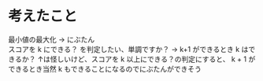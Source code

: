 # 考えたこと
最小値の最大化 -> にぶたん  
スコアを k にできる？ を判定したい、単調ですか？ -> k+1 ができるとき k はできるか？
↑は怪しいけど、スコアを k 以上にできる？の判定にすると、 k + 1 ができるとき当然 k もできることになるのでにぶたんができそう